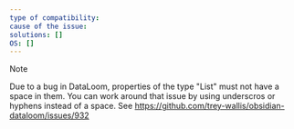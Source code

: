 ```yaml
---
type of compatibility: 
cause of the issue: 
solutions: []
OS: []
---
```


> [!NOTE] 
Due to a bug in DataLoom, properties of the type "List" must not have a space in them. You can work around that issue by using underscros or hyphens instead of a space.
See <https://github.com/trey-wallis/obsidian-dataloom/issues/932>
